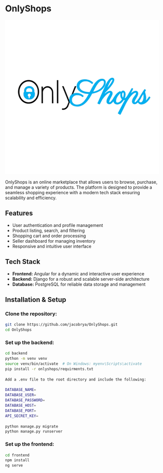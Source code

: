 # OnlyShops

![logo](logo.png)

OnlyShops is an online marketplace that allows users to browse, purchase, and manage a variety of products. The platform is designed to provide a seamless shopping experience with a modern tech stack ensuring scalability and efficiency.

## Features
- User authentication and profile management
- Product listing, search, and filtering
- Shopping cart and order processing
- Seller dashboard for managing inventory
- Responsive and intuitive user interface

## Tech Stack
- **Frontend:** Angular for a dynamic and interactive user experience
- **Backend:** Django for a robust and scalable server-side architecture
- **Database:** PostgreSQL for reliable data storage and management

## Installation & Setup

### Clone the repository:
```sh
git clone https://github.com/jacobrya/OnlyShops.git
cd OnlyShops
```

### Set up the backend:
```sh
cd backend
python -m venv venv
source venv/bin/activate  # On Windows: myenv\Scripts\activate
pip install -r onlyshops/requirments.txt

Add a .env file to the root directory and include the following:

DATABASE_NAME=
DATABASE_USER=
DATABASE_PASSWORD=
DATABASE_HOST=
DATABASE_PORT=
API_SECRET_KEY=

python manage.py migrate
python manage.py runserver
```

### Set up the frontend:
```sh
cd frontend
npm install
ng serve
```

